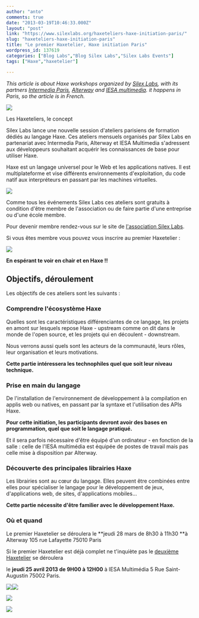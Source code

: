 ```yaml
---
author: "anto"
comments: true
date: "2013-03-19T10:46:33.000Z"
layout: "post"
link: "https://www.silexlabs.org/haxeteliers-haxe-initiation-paris/"
slug: "haxeteliers-haxe-initiation-paris"
title: "Le premier Haxetelier, Haxe initiation Paris"
wordpress_id: 137619
categories: ["Blog Labs","Blog Silex Labs","Silex Labs Events"]
tags: ["Haxe","haxetelier"]

---
```

_This article is about Haxe workshops organized by [Silex Labs](https://www.silexlabs.org/), with its partners [Intermedia Paris](http://www.intermedia-paris.fr/), [Alterway](http://www.alterway.fr/) and [IESA multimedia](http://www.iesamultimedia.fr/). it happens in Paris, so the article is in French._


![](https://www.silexlabs.org/wp-content/uploads/2013/03/haxetelier-ALTERWAY-28-MARS1.png)








Les Haxeteliers, le concept


Silex Labs lance une nouvelle session d'ateliers parisiens de formation dédiés au langage Haxe. Ces ateliers mensuels organisés par Silex Labs en partenariat avec Intermedia Paris, Alterway et IESA Multimedia s'adressent aux développeurs souhaitant acquérir les connaissances de base pour utiliser Haxe.

Haxe est un langage universel pour le Web et les applications natives. Il est multiplateforme et vise différents environnements d'exploitation, du code natif aux interpréteurs en passant par les machines virtuelles.


[![](https://www.silexlabs.org/wp-content/uploads/2013/03/logo-haxe1.png)](http://haxe.org/)


Comme tous les événements Silex Labs ces ateliers sont gratuits à condition d'être membre de l'association ou de faire partie d'une entreprise ou d'une école membre.

Pour devenir membre rendez-vous sur le site de [l'association Silex Labs](https://www.silexlabs.org/silexlabs/#join-silex-labs).

Si vous êtes membre vous pouvez vous inscrire au premier Haxetelier :


[![](https://www.silexlabs.org/wp-content/uploads/2013/03/icone_inscription111.png)](http://haxtelier.eventbrite.fr)




**En espérant te voir en chair et en Haxe !!**





## Objectifs, déroulement


Les objectifs de ces ateliers sont les suivants :


### Comprendre l'écosystème Haxe


Quelles sont les caractéristiques différenciantes de ce langage, les projets en amont sur lesquels repose Haxe - upstream comme on dit dans le monde de l'open source, et les projets qui en découlent - downstream.

Nous verrons aussi quels sont les acteurs de la communauté, leurs rôles, leur organisation et leurs motivations.

**Cette partie intéressera les technophiles quel que soit leur niveau technique.**


### Prise en main du langage


De l'installation de l'environnement de développement à la compilation en applis web ou natives, en passant par la syntaxe et l'utilisation des APIs Haxe.

**Pour cette initiation, les participants devront avoir des bases en programmation, quel que soit le langage pratiqué.**

Et il sera parfois nécessaire d'être équipé d'un ordinateur - en fonction de la salle : celle de l'IESA multimédia est équipée de postes de travail mais pas celle mise à disposition par Alterway.


### Découverte des principales librairies Haxe


Les librairies sont au cœur du langage. Elles peuvent être combinées entre elles pour spécialiser le langage pour le développement de jeux, d'applications web, de sites, d'applications mobiles...

**Cette partie nécessite d'être familier avec le développement Haxe.**


### Où et quand


Le premier Haxetelier se déroulera le **jeudi 28 mars de 8h30 à 11h30
**à Alterway
105 rue Lafayette
75010 Paris

Si le premier Haxetelier est déjà complet ne t'inquiète pas le [deuxième Haxetelier](https://www.silexlabs.org/?p=137734) se déroulera

le **jeudi 25 avril 2013 de 9H00 à 12H00**
à IESA Multimédia
5 Rue Saint-Augustin
75002 Paris.


[![](https://www.silexlabs.org/wp-content/uploads/2013/03/logo-silexlabs-grey2.png)](https://www.silexlabs.org/)[![](https://www.silexlabs.org/wp-content/uploads/2013/03/intermedia-logo-diaporama1.jpg)](http://www.intermedia-paris.fr/)




[![](https://www.silexlabs.org/wp-content/uploads/2013/03/iesa1-logo2.jpg)](http://www.iesamultimedia.fr/)




[![](https://www.silexlabs.org/wp-content/uploads/2013/03/logo-alterway2.jpg)](http://www.alterway.fr/)

